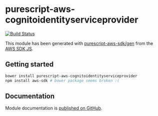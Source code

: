 # purescript-aws-cognitoidentityserviceprovider

[![Build Status](https://app.wercker.com/status/5909b9e96d1080804b17a28f72f87b6b/s/master)](https://app.wercker.com/project/byKey/5909b9e96d1080804b17a28f72f87b6b)

This module has been generated with [purescript-aws-sdk/gen](https://github.com/purescript-aws-sdk/gen) from the [AWS SDK JS](https://github.com/aws/aws-sdk-js).

## Getting started

```sh
bower install purescript-aws-cognitoidentityserviceprovider
npm install aws-sdk # bower package seems broken :(
```

## Documentation

Module documentation is [published on GitHub](https://github.com/purescript-aws-sdk/purescript-aws-cognitoidentityserviceprovider/tree/master/docs).
